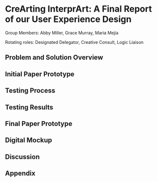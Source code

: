 # CreArting InterprArt: A Final Report of our User Experience Design

Group Members: Abby Miller, Grace Murray, Maria Mejia

Rotating roles: Designated Delegator, Creative Consult, Logic Liaison

## Problem and Solution Overview

## Initial Paper Prototype

## Testing Process

## Testing Results

## Final Paper Prototype

## Digital Mockup

## Discussion

## Appendix
